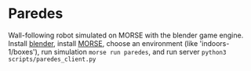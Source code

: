 # Paredes
Wall-following robot simulated on MORSE with the blender game engine.
Install [blender](https://www.blender.org/), install [MORSE](https://www.openrobots.org/wiki/morse/), choose an environment (like 'indoors-1/boxes'), run simulation `morse run paredes`, and run server `python3 scripts/paredes_client.py`
